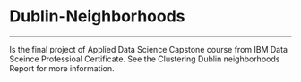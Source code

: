 # Dublin-Neighborhoods
--------
Is the final project of Applied Data Science Capstone course from IBM Data Sceince Professioal Certificate.
See the Clustering Dublin neighborhoods Report for more information. 
